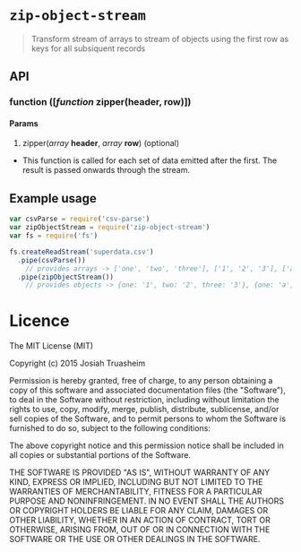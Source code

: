 # `zip-object-stream`

> Transform stream of arrays to stream of objects using the first row as keys for all subsiquent records

## API

### function ([*function* **zipper(header, row)**])

#### Params

1. zipper(*array* **header**, *array* **row**) (optional)

  - This function is called for each set of data emitted after the first. The result is passed onwards through the stream.

## Example usage

```js
var csvParse = require('csv-parse')
var zipObjectStream = require('zip-object-stream')
var fs = require('fs')

fs.createReadStream('superdata.csv')
  .pipe(csvParse())
    // provides arrays -> ['one', 'two', 'three'], ['1', '2', '3'], ['a', 'b', 'c']
  .pipe(zipObjectStream())
    // provides objects -> {one: '1', two: '2', three: '3'}, {one: 'a', two: 'b', three: 'c'}
```

# Licence

The MIT License (MIT)

Copyright (c) 2015 Josiah Truasheim

Permission is hereby granted, free of charge, to any person obtaining a copy
of this software and associated documentation files (the "Software"), to deal
in the Software without restriction, including without limitation the rights
to use, copy, modify, merge, publish, distribute, sublicense, and/or sell
copies of the Software, and to permit persons to whom the Software is
furnished to do so, subject to the following conditions:

The above copyright notice and this permission notice shall be included in all
copies or substantial portions of the Software.

THE SOFTWARE IS PROVIDED "AS IS", WITHOUT WARRANTY OF ANY KIND, EXPRESS OR
IMPLIED, INCLUDING BUT NOT LIMITED TO THE WARRANTIES OF MERCHANTABILITY,
FITNESS FOR A PARTICULAR PURPOSE AND NONINFRINGEMENT. IN NO EVENT SHALL THE
AUTHORS OR COPYRIGHT HOLDERS BE LIABLE FOR ANY CLAIM, DAMAGES OR OTHER
LIABILITY, WHETHER IN AN ACTION OF CONTRACT, TORT OR OTHERWISE, ARISING FROM,
OUT OF OR IN CONNECTION WITH THE SOFTWARE OR THE USE OR OTHER DEALINGS IN THE
SOFTWARE.
